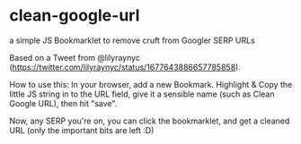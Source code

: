 # clean-google-url
a simple JS Bookmarklet to remove cruft from Googler SERP URLs


Based on a Tweet from @lilyraynyc (https://twitter.com/lilyraynyc/status/1677643886657785858).

How to use this:
In your browser, add a new Bookmark.
Highlight & Copy the little JS string in to the URL field, give it a sensible name (such as Clean Google URL),
then hit "save".

Now, any SERP you're on, you can click the bookmarklet, and get a cleaned URL (only the important bits are left :D)
